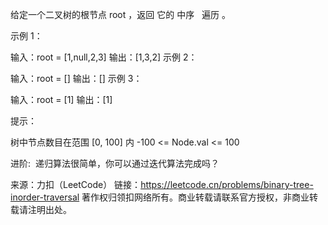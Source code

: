 给定一个二叉树的根节点 root ，返回 它的 中序   遍历 。



示例 1：

输入：root = [1,null,2,3]
输出：[1,3,2]
示例 2：

输入：root = []
输出：[]
示例 3：

输入：root = [1]
输出：[1]



提示：

树中节点数目在范围 [0, 100] 内
-100 <= Node.val <= 100



进阶:  递归算法很简单，你可以通过迭代算法完成吗？

来源：力扣（LeetCode）
链接：https://leetcode.cn/problems/binary-tree-inorder-traversal
著作权归领扣网络所有。商业转载请联系官方授权，非商业转载请注明出处。
